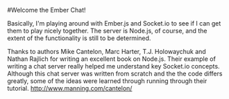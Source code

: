 #Welcome the Ember Chat!

Basically, I'm playing around with Ember.js and Socket.io to see
if I can get them to play nicely together. The server is Node.js, 
of course, and the extent of the functionality is still to be determined.

Thanks to authors Mike Cantelon, Marc Harter, T.J. Holowaychuk and Nathan Rajlich
for writing an excellent book on Node.js. Their example of
writing a chat server really helped me understand key
Socket.io concepts. Although this chat server was written from
scratch and the the code differs greatly, some of the ideas
were learned through running through their tutorial.
http://www.manning.com/cantelon/
